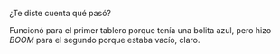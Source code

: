 ¿Te diste cuenta qué pasó? 

Funcionó para el primer tablero porque tenía una bolita azul, pero hizo _BOOM_ para el segundo porque estaba vacío, claro.